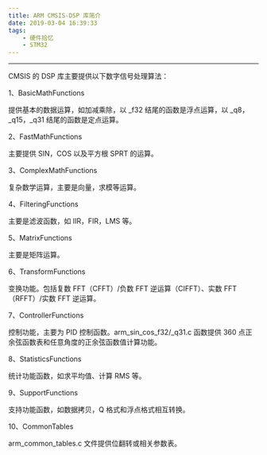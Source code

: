 ```yaml
---
title: ARM CMSIS-DSP 库简介
date: 2019-03-04 16:39:33
tags:
    - 硬件拾忆
    - STM32
---
```


---

CMSIS 的 DSP 库主要提供以下数字信号处理算法：



1、BasicMathFunctions

提供基本的数据运算，如加减乘除，以 _f32 结尾的函数是浮点运算，以 _q8，_q15，_q31 结尾的函数是定点运算。

<!--more-->

2、FastMathFunctions

主要提供 SIN，COS 以及平方根 SPRT 的运算。



3、ComplexMathFunctions

复杂数学运算，主要是向量，求模等运算。



4、FilteringFunctions

主要是滤波函数，如 IIR，FIR，LMS 等。



5、MatrixFunctions

主要是矩阵运算。



6、TransformFunctions

变换功能。包括复数 FFT（CFFT）/负数 FFT 逆运算（CIFFT）、实数 FFT（RFFT）/实数 FFT 逆运算。



7、ControllerFunctions

控制功能，主要为 PID 控制函数。arm_sin_cos_f32/_q31.c 函数提供 360 点正余弦函数表和任意角度的正余弦函数值计算功能。



8、StatisticsFunctions

统计功能函数，如求平均值、计算 RMS 等。



9、SupportFunctions

支持功能函数，如数据拷贝，Q 格式和浮点格式相互转换。



10、CommonTables

arm_common_tables.c 文件提供位翻转或相关参数表。